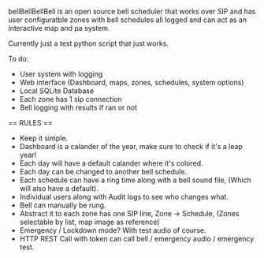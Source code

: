 bellBellBellBell is an open source bell scheduler that works over SIP and has user configuratble zones with bell schedules all logged and can act as an interactive map and pa system. 

Currently just a test python script that just works.

To do:
- User system with logging
- Web interface (Dashboard, maps, zones, schedules, system options)
- Local SQLite Database
- Each zone has 1 sip connection
- Bell logging with results if ran or not

== RULES ==
- Keep it simple.
- Dashboard is a calander of the year, make sure to check if it's a leap year!
- Each day will have a default calander where it's colored.
- Each day can be changed to another bell schedule.
- Each schedule can have a ring time along with a bell sound file, (Which will also have a default).
- Individual users along with Audit logs to see who changes what.
- Bell can manually be rung.
- Abstract it to each zone has one SIP line, Zone -> Schedule, (Zones selectable by list, map image as reference)
- Emergency / Lockdown mode? With test audio of course.
- HTTP REST Call with token can call bell / emergency audio / emergency test.
